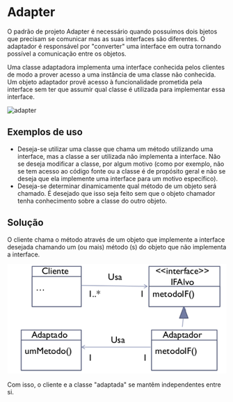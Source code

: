 # Adapter
O padrão de projeto Adapter é necessário quando possuímos dois bjetos que precisam se comunicar mas as suas interfaces são diferentes. O adaptador é responsável por "converter" uma interface
em outra tornando possível a comunicação entre os objetos.

Uma classe adaptadora implementa uma interface conhecida pelos clientes de modo a prover acesso a uma instância de uma classe não conhecida. Um objeto adaptador provê acesso à funcionalidade prometida pela interface sem ter que assumir qual classe é utilizada para implementar essa interface.

![adapter](adpater.jpg)

## Exemplos de uso
- Deseja-se utilizar uma classe que chama um método utilizando uma interface, mas a classe a ser utilizada não implementa a interface. Não se deseja modificar a classe, por algum motivo (como por exemplo, não se tem acesso ao código fonte ou a classe é de propósito geral e não se deseja que ela implemente uma interface para um motivo específico).
- Deseja-se determinar dinamicamente qual método de um objeto será chamado. É desejado que isso seja feito sem que o objeto chamador tenha conhecimento sobre a classe do outro objeto.

## Solução
O cliente chama o método através de um objeto que implemente a interface desejada chamando um (ou mais) método (s) do objeto que não implementa a interface.

![diagrama_classes](diagrama_classes.png)

Com isso, o cliente e a classe "adaptada" se mantêm independentes entre si.